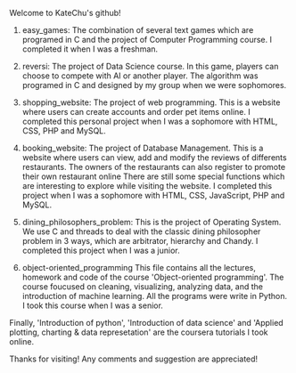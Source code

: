 Welcome to KateChu's github!

1. easy_games: 
The combination of several text games which are programed in C and the project of Computer Programming course. 
I completed it when I was a freshman.

2. reversi: 
The project of Data Science course.
In this game, players can choose to compete with AI or another player. 
The algorithm was programed in C and designed by my group when we were sophomores.

3. shopping_website: 
The project of web programming.
This is a website where users can create accounts and order pet items online.
I completed this personal project when I was a sophomore with HTML, CSS, PHP and MySQL.

4. booking_website: 
The project of Database Management.
This is a website where users can view, add and modify the reviews of differents restaurants.
The owners of the restaurants can also register to promote their own restaurant online
There are still some special functions which are interesting to explore while visiting the website.
I completed this project when I was a sophomore with HTML, CSS, JavaScript, PHP and MySQL.

5. dining_philosophers_problem: 
This is the project of Operating System.
We use C and threads to deal with the classic dining philosopher problem in 3 ways, 
which are arbitrator, hierarchy and Chandy.
I completed this project when I was a junior.

6. object-oriented_programming
This file contains all the lectures, homework and code of the course 
'Object-oriented programming'.
The course foucused on cleaning, visualizing, analyzing data, and the introduction of machine learning. All the programs were write in Python.
I took this course when I was a senior.

Finally, 'Introduction of python', 'Introduction of data science' and 'Applied plotting, charting & data represetation' are the coursera tutorials I took online.

Thanks for visiting! Any comments and suggestion are appreciated!
